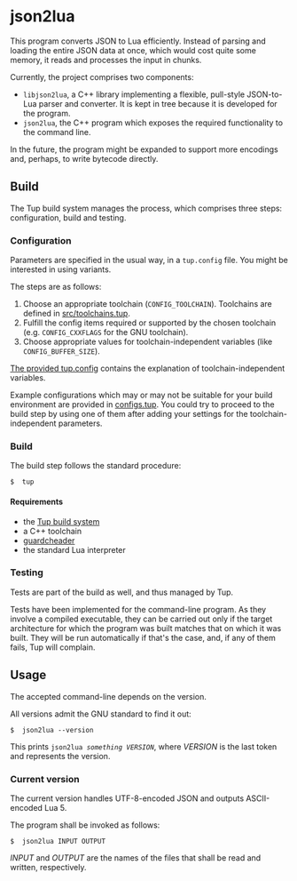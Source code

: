 # json2lua

This program converts JSON to Lua efficiently. Instead of parsing and loading the entire JSON data at once, which would cost quite some memory, it reads and processes the input in chunks.

Currently, the project comprises two components:

 -  `libjson2lua`, a C++ library implementing a flexible, pull-style JSON-to-Lua parser and converter. It is kept in tree because it is developed for the program.
 -  `json2lua`, the C++ program which exposes the required functionality to the command line.

In the future, the program might be expanded to support more encodings and, perhaps, to write bytecode directly.


##  Build

The Tup build system manages the process, which comprises three steps: configuration, build and testing.

###  Configuration
Parameters are specified in the usual way, in a `tup.config` file. You might be interested in using variants.

The steps are as follows:

 1.  Choose an appropriate toolchain (`CONFIG_TOOLCHAIN`). Toolchains are defined in [src/toolchains.tup](src/toolchains.tup).
 2.  Fulfill the config items required or supported by the chosen toolchain (e.g. `CONFIG_CXXFLAGS` for the GNU toolchain).
 3.  Choose appropriate values for toolchain-independent variables (like `CONFIG_BUFFER_SIZE`).

[The provided tup.config](tup.config) contains the explanation of toolchain-independent variables.

Example configurations which may or may not be suitable for your build environment are provided in [configs.tup](configs.tup). You could try to proceed to the build step by using one of them after adding your settings for the toolchain-independent parameters.

###  Build
The build step follows the standard procedure:

    $  tup

####  Requirements

 -  the [Tup build system](http://gittup.org/tup/)
 -  a C++ toolchain
 -  [guardcheader](https://github.com/kalrish/guardcheader)
 -  the standard Lua interpreter

###  Testing
Tests are part of the build as well, and thus managed by Tup.

Tests have been implemented for the command-line program. As they involve a compiled executable, they can be carried out only if the target architecture for which the program was built matches that on which it was built. They will be run automatically if that's the case, and, if any of them fails, Tup will complain.


##  Usage

The accepted command-line depends on the version.

All versions admit the GNU standard to find it out:

    $  json2lua --version

This prints `json2lua `_`something VERSION`_, where _VERSION_ is the last token and represents the version.

###  Current version

The current version handles UTF-8-encoded JSON and outputs ASCII-encoded Lua 5.

The program shall be invoked as follows:

    $  json2lua INPUT OUTPUT

_INPUT_ and _OUTPUT_ are the names of the files that shall be read and written, respectively.
